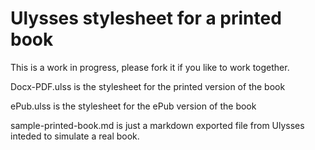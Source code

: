 # Ulysses stylesheet for a printed book

This is a work in progress, please fork it if you like to work together.

Docx-PDF.ulss is the stylesheet for the printed version of the book

ePub.ulss is the stylesheet for the ePub version of the book

sample-printed-book.md is just a markdown exported file from Ulysses inteded to simulate a real book.

